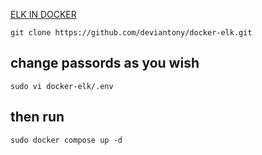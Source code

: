 [ELK IN DOCKER](https://github.com/deviantony/docker-elk)

```
git clone https://github.com/deviantony/docker-elk.git
```

## change passords as you wish
```
sudo vi docker-elk/.env
```

## then run 
```
sudo docker compose up -d
```

